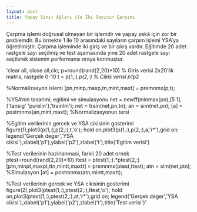 ```yaml
---
layout: post
title: Yapay Sinir Ağları ile İki Sayının Çarpımı
---
```

Çarpma işlemi doğrusal olmayan bir işlemdir ve yapay zekâ için zor bir problemdir. Bu örnekte 1 ile 10 arasındaki sayıların çarpım işlemi YSA’ya öğretilmiştir. Çarpma işleminde iki giriş ve bir çıkış vardır. Eğitimde 20 adet rastgele sayı seçilmiş ve test aşamasında yine 20 adet rastgele sayı seçilerek sistemin performansı oraya konmuştur.

'clear all, close all,clc;
p=round(rand(2,20)*10) % Giris verisi 2x20’lik matris, rastgele 0-10
t = p(1,:).*p(2,:)     % Cikis verisi p1*p2

%Normalizasyon islemi
[pn,minp,maxp,tn,mint,maxt] = premnmx(p,t);

%YSA’nin tasarimi, egitimi ve simulasyonu
net = newff(minmax(pn),[5 1],{'tansig' 'purelin'},'trainlm');
net = train(net,pn,tn);
an = sim(net,pn);
[a] = postmnmx(an,mint,maxt); %Normalizasyonun tersi

%Egitim verilerinin gercek ve YSA cikisinin gosterimi
figure(1),plot3(p(1,:),p(2,:),t,'o');
hold on,plot3(p(1,:),p(2,:),a,'r*'),grid on;
legend('Gerçek deger','YSA cikisi'),xlabel('p1'),ylabel('p2'),zlabel('t'),title('Egitim verisi')

%Test verilerinin hazirlanmasi, farkli 20 adet ornek
ptest=round(rand(2,20)*10)
ttest = ptest(1,:).*ptest(2,:)
[ptn,minpt,maxpt,ttn,mintt,maxtt] = premnmx(ptest,ttest);
atn = sim(net,ptn); %Simulasyon
[at] = postmnmx(atn,mintt,maxtt);

%Test verilerinin gercek ve YSA cikisinin gosterimi
figure(2),plot3(ptest(1,:),ptest(2,:),ttest,'o');
hold on,plot3(ptest(1,:),ptest(2,:),at,'r*'),grid on;
legend('Gerçek deger','YSA cikisi'),xlabel('p1'),ylabel('p2'),zlabel('t'),title('Test verisi')'
